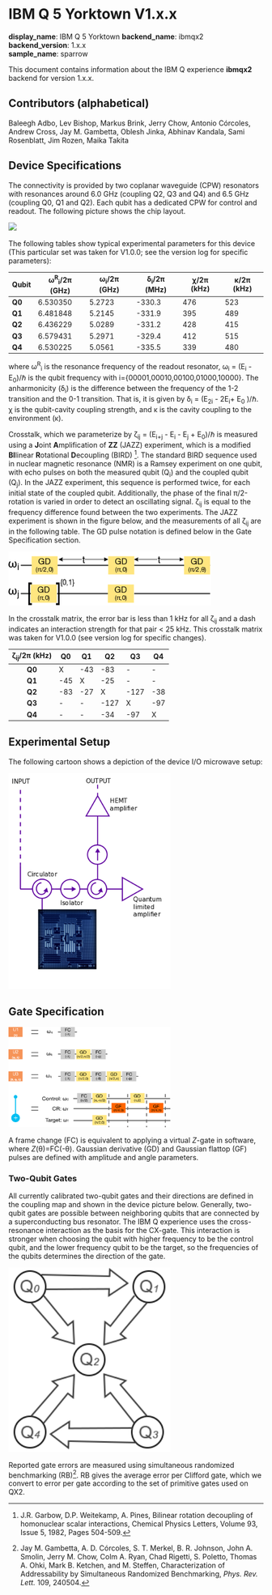 # IBM Q 5 Yorktown V1.x.x

**display_name**: IBM Q 5 Yorktown
**backend_name**: ibmqx2  
**backend_version**: 1.x.x   
**sample_name**: sparrow 

This document contains information about the IBM Q experience **ibmqx2** backend for version 1.x.x. 

## Contributors (alphabetical)
Baleegh Adbo, Lev Bishop, Markus Brink, Jerry Chow, Antonio Córcoles, Andrew Cross, Jay M. Gambetta, Oblesh Jinka, Abhinav Kandala, Sami Rosenblatt, Jim Rozen, Maika Takita

## Device Specifications

The connectivity is provided by two coplanar waveguide (CPW) resonators with resonances around 6.0 GHz (coupling Q2, Q3 and Q4) and 6.5 GHz (coupling Q0, Q1 and Q2). Each qubit has a dedicated CPW for control and readout. The following picture shows the chip layout.


<img src="../images/ibmqx2-labeled.png?raw=true" width="320">


The following tables show typical experimental parameters for this device (This particular set was taken for V1.0.0; see the version log for specific parameters):

| Qubit| &omega;<sup>R</sup><sub>i</sub>/2&pi; (GHz)       | &omega;<sub>i</sub>/2&pi;  (GHz)| &delta;<sub>i</sub>/2&pi; (MHz) | &chi;/2&pi; (kHz)| &kappa;/2&pi; (kHz)|
|----|-------------|--------|-------|--------|-------|
| **Q0**  | 6.530350 | 5.2723   | -330.3    | 476 | 523
| **Q1**  | 6.481848 | 5.2145   | -331.9    | 395 | 489
| **Q2**  | 6.436229 | 5.0289   | -331.2    | 428 | 415
| **Q3**  | 6.579431 | 5.2971   | -329.4    | 412 | 515
| **Q4**  | 6.530225 | 5.0561   | -335.5    | 339 | 480


where &omega;<sup>R</sup><sub>i</sub> is the resonance frequency of the readout resonator, &omega;<sub>i</sub> = (E<sub>i</sub> - E<sub>0</sub>)/&hbar; is the qubit frequency with i={00001,00010,00100,01000,10000}.  The anharmonicity (&delta;<sub>i</sub>) is the difference between the frequency of the 1-2 transition and the 0-1 transition. That is, it is given by &delta;<sub>i</sub> = (E<sub>2i</sub> - 2E<sub>i</sub>+ E<sub>0</sub> )/&hbar;.  &chi; is the qubit-cavity coupling strength, and &kappa; is the cavity coupling to the environment (&kappa;).

Crosstalk, which we parameterize by &zeta;<sub>ij</sub> = (E<sub>i+j</sub> - E<sub>i</sub> - E<sub>j</sub> + E<sub>0</sub>)/&hbar; is measured using a **J**oint **A**mplification of **ZZ** (JAZZ) experiment, which is a modified **BI**linear **R**otational **D**ecoupling (BIRD) [^fn1]. The standard BIRD sequence used in nuclear magnetic resonance (NMR) is a Ramsey experiment on one qubit, with echo pulses on both the measured qubit (Q<sub>i</sub>) and the coupled qubit (Q<sub>j</sub>).  In the JAZZ experiment, this sequence is performed twice, for each initial state of the coupled qubit. Additionally, the phase of the final &pi;/2-rotation is varied in order to detect an oscillating signal. &zeta;<sub>ij</sub> is equal to the frequency difference found between the two experiments.  The JAZZ experiment is shown in the figure below, and the measurements of all &zeta;<sub>ij</sub> are in the following table. The GD pulse notation is defined below in the Gate Specification section.  

[^fn1]: J.R. Garbow, D.P. Weitekamp, A. Pines, Bilinear rotation decoupling of homonuclear scalar interactions, Chemical Physics Letters, Volume 93, Issue 5, 1982, Pages 504-509.

<img src="../images/zz_sequence.png?raw=true" width="400">


In the crosstalk matrix, the error bar is less than 1 kHz for all &zeta;<sub>ij</sub> and a dash indicates an interaction strength for that pair < 25 kHz. This crosstalk matrix was taken for V1.0.0 (see version log for specific changes).


| &zeta;<sub>ij</sub>/2&pi; (kHz)  |  Q0 |   Q1|  Q2 |Q3   |  Q4 |
|:-:|---|---|---|---|---|
|   **Q0**|  X |  -43 | -83  |  - |  - |
|   **Q1**|  -45 |  X | -25  |  - |  - |
|   **Q2**| -83  |  -27 |  X | -127  | -38  |
|   **Q3**|  - |  - |  -127 |  X |  -97 |
|   **Q4**|  - |  - |  -34 |  -97 | X  |
 


## Experimental Setup
The following cartoon shows a depiction of the device I/O microwave setup:

<img src="../images/Ibmqx2-expsetup.png?raw=true" width="320">

## Gate Specification
 
<img src="../images/gatedef_U1U2U3_CNOT.png?raw=true" width="320">

A frame change (FC) is equivalent to applying a virtual *Z*-gate in software, where *Z*(&theta;)=FC(-&theta;). Gaussian derivative (GD) and Gaussian flattop (GF) pulses are defined with amplitude and angle parameters.

### Two-Qubit Gates
All currently calibrated two-qubit gates and their directions are defined in the coupling map and shown in the device picture below.  Generally, two-qubit gates are possible between neighboring qubits that are connected by a superconducting bus resonator.  The IBM Q experience uses the cross-resonance interaction as the basis for the CX-gate.  This interaction is stronger when choosing the qubit with higher frequency to be the control qubit, and the lower frequency qubit to be the target, so the frequencies of the qubits determines the direction of the gate.  

<img src="../images/ibmqx2-connections.png?raw=true" width="320">

Reported gate errors are measured using simultaneous randomized benchmarking (RB)[^fn2]. RB gives the average error per Clifford gate, which we convert to error per gate according to the set of primitive gates used on QX2.

[^fn2]: Jay M. Gambetta, A. D. Córcoles, S. T. Merkel, B. R. Johnson, John A. Smolin, Jerry M. Chow, Colm A. Ryan, Chad Rigetti, S. Poletto, Thomas A. Ohki, Mark B. Ketchen, and M. Steffen, Characterization of Addressability by Simultaneous Randomized Benchmarking, *Phys. Rev. Lett.* 109, 240504.
